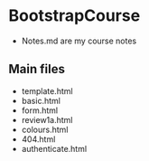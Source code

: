 # BootstrapCourse
 - Notes.md are my course notes

## Main files
 - template.html
 - basic.html
 - form.html
 - review1a.html
 - colours.html
 - 404.html
 - authenticate.html
